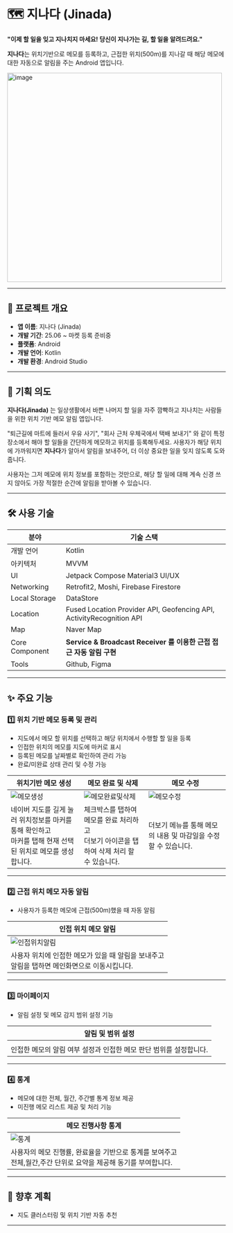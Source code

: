 # 🗺️ 지나다 (Jinada)
**"이제 할 일을 잊고 지나치지 마세요! 당신이 지나가는 길, 할 일을 알려드려요."**

**지나다**는 위치기반으로 메모를 등록하고, 근접한 위치(500m)를 지나갈 때 해당 메모에 대한 자동으로 알림을 주는 Android 앱입니다.

<img width="495" height="482" alt="image" src="https://github.com/user-attachments/assets/8ff0c068-d221-488c-bc29-753529f2b9f2" />


---

## 📝 프로젝트 개요
- **앱 이름**: 지나다 (Jinada)
- **개발 기간**: 25.06 ~ 마켓 등록 준비중
- **플랫폼**: Android
- **개발 언어**: Kotlin
- **개발 환경**: Android Studio
---

## 🎯 기획 의도
**지나다(Jinada)** 는 일상생활에서 바쁜 나머지 할 일을 자주 깜빡하고 지나치는 사람들을 위한 위치 기반 메모 알림 앱입니다.

"퇴근길에 마트에 들러서 우유 사기", "회사 근처 우체국에서 택배 보내기" 와 같이 특정 장소에서 해야 할 일들을 간단하게 메모하고 위치를 등록해두세요. 사용자가 해당 위치에 가까워지면 **지나다**가 알아서 알림을 보내주어, 더 이상 중요한 일을 잊지 않도록 도와줍니다.

사용자는 그저 메모에 위치 정보를 포함하는 것만으로, 해당 할 일에 대해 계속 신경 쓰지 않아도 가장 적절한 순간에 알림을 받아볼 수 있습니다.

---

## 🛠 사용 기술
| 분야          | 기술 스택 |
|---------------|-----------|
| 개발 언어     | Kotlin |
| 아키텍처     | MVVM |
| UI            | Jetpack Compose Material3 UI/UX|
| Networking  | Retrofit2, Moshi, Firebase Firestore |
| Local Storage  | DataStore |
| Location  | Fused Location Provider API, Geofencing API, ActivityRecognition API |
| Map     | Naver Map |
|  Core Component | **Service & Broadcast Receiver 를 이용한 근접 접근 자동 알림 구현** |
| Tools         | Github, Figma |

---

## ✨ 주요 기능

### 1️⃣ 위치 기반 메모 등록 및 관리
- 지도에서 메모 할 위치를 선택하고 해당 위치에서 수행할 할 일을 등록
- 인접한 위치의 메모를 지도에 마커로 표시
- 등록된 메모를 날짜별로 확인하여 관리 가능
- 완료/미완료 상태 관리 및 수정 가능

| 위치기반 메모 생성 | 메모 완료 및 삭제 | 메모 수정 |
|--------------------|--------------------|--------------------|
| ![메모생성](https://github.com/user-attachments/assets/703f33e9-5c40-449e-bf21-eedf429a5d63)|![메모완료및삭제](https://github.com/user-attachments/assets/f0010873-4edc-4378-ac39-37b93b8aa76e)|![메모수정](https://github.com/user-attachments/assets/d24f37b5-34cf-4d71-8463-0ef207064188)|
| 네이버 지도를 길게 눌러 위치정보를 마커를 통해 확인하고<br> 마커를 탭해 현재 선택된 위치로 메모를 생성합니다.|체크박스를 탭하여 메모를 완료 처리하고<br>더보기 아이콘을 탭하여 삭제 처리 할 수 있습니다.| 더보기 메뉴를 통해 메모의 내용 및 마감일을 수정 할 수 있습니다.    |

---

### 2️⃣ 근접 위치 메모 자동 알림
- 사용자가 등록한 메모에 근접(500m)했을 때 자동 알림

| 인접 위치 메모 알림 |
|--------------------|
|![인접위치알림](https://github.com/user-attachments/assets/1dc83954-931c-4eab-b8ba-6b30b4c85106)|
| 사용자 위치에 인접한 메모가 있을 때 알림을 보내주고<br> 알림을 탭하면 메인화면으로 이동시킵니다.|


---

### 3️⃣ 마이페이지
- 알림 설정 및 메모 감지 범위 설정 기능

| 알림 및 범위 설정 |
|--------------------|
|              |
| 인접한 메모의 알림 여부 설정과 인접한 메모 판단 범위를 설정합니다.|

---

### 4️⃣ 통계
- 메모에 대한 전체, 월간, 주간별 통계 정보 제공
- 미진행 메모 리스트 제공 및 처리 기능

| 메모 진행사항 통계 |
|--------------------|
|![통계](https://github.com/user-attachments/assets/7599b370-869b-46e7-85f6-47b317aa5ebb)|
| 사용자의 메모 진행률, 완료율을 기반으로 통계를 보여주고<br> 전체,월간,주간 단위로 요약을 제공해 동기를 부여합니다.|

---

## 🚀 향후 계획
- 지도 클러스터링 및 위치 기반 자동 추천

---
